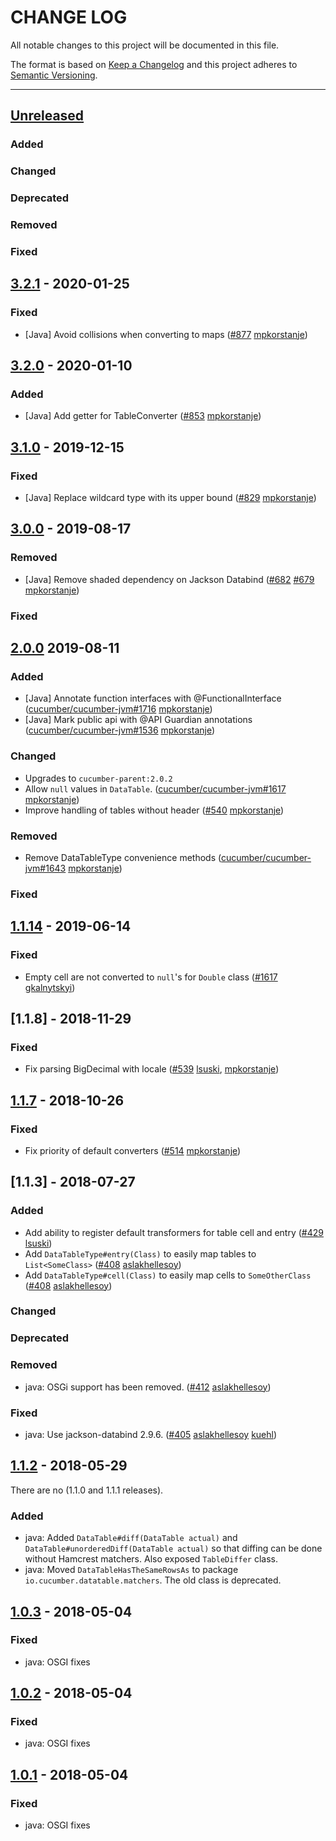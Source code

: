 # CHANGE LOG
All notable changes to this project will be documented in this file.

The format is based on [Keep a Changelog](http://keepachangelog.com/)
and this project adheres to [Semantic Versioning](http://semver.org/).

----
## [Unreleased]

### Added

### Changed

### Deprecated

### Removed

### Fixed

## [3.2.1] - 2020-01-25

### Fixed
 * [Java] Avoid collisions when converting to maps
     ([#877](https://github.com/cucumber/cucumber/pull/877)
     [mpkorstanje])

## [3.2.0] - 2020-01-10

### Added
 * [Java] Add getter for TableConverter
     ([#853](https://github.com/cucumber/cucumber/pull/853)
     [mpkorstanje])

## [3.1.0] - 2019-12-15

### Fixed
 * [Java] Replace wildcard type with its upper bound
    ([#829](https://github.com/cucumber/cucumber/pull/829)
    [mpkorstanje])

## [3.0.0] - 2019-08-17

### Removed
 * [Java] Remove shaded dependency on Jackson Databind
    ([#682](https://github.com/cucumber/cucumber/pull/682)
    [#679](https://github.com/cucumber/cucumber/issues/679)
    [mpkorstanje])
### Fixed

## [2.0.0] 2019-08-11

### Added
* [Java] Annotate function interfaces with @FunctionalInterface
    ([cucumber/cucumber-jvm#1716](https://github.com/cucumber/cucumber-jvm/issues/1716)
    [mpkorstanje])
* [Java] Mark public api with @API Guardian annotations
    ([cucumber/cucumber-jvm#1536](https://github.com/cucumber/cucumber-jvm/issues/1536)
    [mpkorstanje])        

### Changed
 * Upgrades to `cucumber-parent:2.0.2`
 * Allow `null` values in `DataTable`.
     ([cucumber/cucumber-jvm#1617](https://github.com/cucumber/cucumber-jvm/issues/1617)
     [mpkorstanje])        
 * Improve handling of tables without header ([#540](https://github.com/cucumber/cucumber/pull/540) [mpkorstanje])

### Removed
 * Remove DataTableType convenience methods
     ([cucumber/cucumber-jvm#1643](https://github.com/cucumber/cucumber-jvm/issues/1643)
     [mpkorstanje])    

### Fixed

## [1.1.14] - 2019-06-14

### Fixed
 *  Empty cell are not converted to `null`'s for `Double` class
        ([#1617](https://github.com/cucumber/cucumber-jvm/issues/1617) [gkalnytskyi])

## [1.1.8] - 2018-11-29

### Fixed
* Fix parsing BigDecimal with locale ([#539](https://github.com/cucumber/cucumber/pull/539) [lsuski], [mpkorstanje])

## [1.1.7] - 2018-10-26

### Fixed
* Fix priority of default converters
  ([#514](https://github.com/cucumber/cucumber/pull/514)
   [mpkorstanje])

## [1.1.3] - 2018-07-27

### Added
* Add ability to register default transformers for table cell and entry
  ([#429](https://github.com/cucumber/cucumber/pull/429)
   [lsuski])
* Add `DataTableType#entry(Class)` to easily map tables to `List<SomeClass>`
  ([#408](https://github.com/cucumber/cucumber/pull/408)
   [aslakhellesoy])
* Add `DataTableType#cell(Class)` to easily map cells to `SomeOtherClass`
  ([#408](https://github.com/cucumber/cucumber/pull/408)
   [aslakhellesoy])

### Changed

### Deprecated

### Removed
* java: OSGi support has been removed.
  ([#412](https://github.com/cucumber/cucumber/issues/412)
   [aslakhellesoy])

### Fixed

* java: Use jackson-databind 2.9.6.
  ([#405](https://github.com/cucumber/cucumber/issues/405)
   [aslakhellesoy]
   [kuehl])

## [1.1.2] - 2018-05-29

There are no (1.1.0 and 1.1.1 releases).

### Added

* java: Added `DataTable#diff(DataTable actual)` and `DataTable#unorderedDiff(DataTable actual)`
  so that diffing can be done without Hamcrest matchers. Also exposed `TableDiffer` class.
* java: Moved `DataTableHasTheSameRowsAs` to package `io.cucumber.datatable.matchers`. The old class is
  deprecated.

## [1.0.3] - 2018-05-04

### Fixed

* java: OSGI fixes

## [1.0.2] - 2018-05-04

### Fixed

* java: OSGI fixes

## [1.0.1] - 2018-05-04

### Fixed

* java: OSGI fixes

<!-- Releases -->
[Unreleased]: https://github.com/cucumber/cucumber/compare/datatable/v3.2.1...master
[3.2.1]:      https://github.com/cucumber/cucumber/compare/datatable/v3.2.0...datatable/v3.2.1
[3.2.0]:      https://github.com/cucumber/cucumber/compare/datatable/v3.1.0...datatable/v3.2.0
[3.1.0]:      https://github.com/cucumber/cucumber/compare/datatable/v3.0.0...datatable/v3.1.0
[3.0.0]:      https://github.com/cucumber/cucumber/compare/datatable/v2.0.0...datatable/v3.0.0
[2.0.0]:      https://github.com/cucumber/cucumber/compare/datatable/v1.1.14...datatable/v2.0.0
[1.1.14]:     https://github.com/cucumber/cucumber/compare/datatable-v1.1.7...datatable/v1.1.14
[1.1.7]:      https://github.com/cucumber/cucumber/compare/datatable-v1.1.2...datatable-v1.1.7
[1.1.2]:      https://github.com/cucumber/cucumber/compare/datatable-v1.0.3...datatable-v1.1.2
[1.0.3]:      https://github.com/cucumber/cucumber/compare/datatable-v1.0.2...datatable-v1.0.3
[1.0.2]:      https://github.com/cucumber/cucumber/compare/datatable-v1.0.1...datatable-v1.0.2
[1.0.1]:      https://github.com/cucumber/cucumber/compare/datatable-v1.0.0...datatable-v1.0.1
[1.0.0]:      https://github.com/cucumber/cucumber/releases/tag/datatable-v1.0.0

<!-- Contributors in alphabetical order -->
[aslakhellesoy]:    https://github.com/aslakhellesoy
[gkalnytskyi]:      https://github.com/gkalnytskyi
[kuehl]:            https://github.com/kuehl
[lsuski]:           https://github.com/lsuski
[mpkorstanje]:      https://github.com/mpkorstanje
